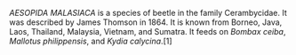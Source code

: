 _AESOPIDA MALASIACA_ is a species of beetle in the family Cerambycidae. It was described by James Thomson in 1864. It is known from Borneo, Java, Laos, Thailand, Malaysia, Vietnam, and Sumatra. It feeds on _Bombax ceiba_, _Mallotus philippensis_, and _Kydia calycina_.[1]
